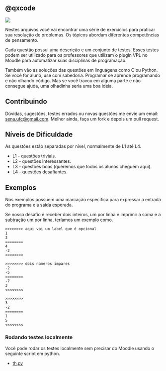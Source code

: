 ## @qxcode

![](https://raw.githubusercontent.com/qxcodefup/arcade/master/config/header.png)

Nestes arquivos você vai encontrar uma série de exercícios para praticar sua
resolução de problemas. Os tópicos abordam diferentes competências de
pensamento.

Cada questão possui uma descrição e um conjunto de testes. Esses testes podem ser utilizado para os professores que utilizam o plugin VPL no Moodle para
automatizar suas disciplinas de programação.

Também vão as soluções das questões em linguagens como C ou Python. Se você for aluno, use com sabedoria. Programar se aprende programando e não olhando código. Mas se você travou em alguma parte e não consegue ajuda, uma olhadinha seria uma boa ideia.

## Contribuindo

Dúvidas, sugestões, testes errados ou novas questões me envie um email:
sena.ufc@gmail.com. Melhor ainda, faça um fork e depois um pull request.

## Níveis de Dificuldade

As questões estão separadas por nível, normalmente de L1 até L4.

- L1 - questões triviais.
- L2 - questões interessantes.
- L3 - questões boas (queremos que todos os alunos cheguem aqui).
- L4 - questões desafiantes.

## Exemplos

Nos exemplos possuem uma marcação especifica para expressar a entrada do programa e a saída esperada. 

Se nosso desafio é receber dois inteiros, um por linha e imprimir a soma e a subtração um por linha, teríamos um exemplo como.


```
>>>>>>>> aqui vai um label que é opcional
1
3
========
4
-2
<<<<<<<<

>>>>>>>> dois números impares
-2
-5
========
-7
3
<<<<<<<<

>>>>>>>>
3
-2
========
1
5
<<<<<<<<
```

### Rodando testes localmente

Você pode rodar os testes localmente sem precisar do Moodle usando o seguinte script em python.

- [th.py](https://github.com/senapk/th)